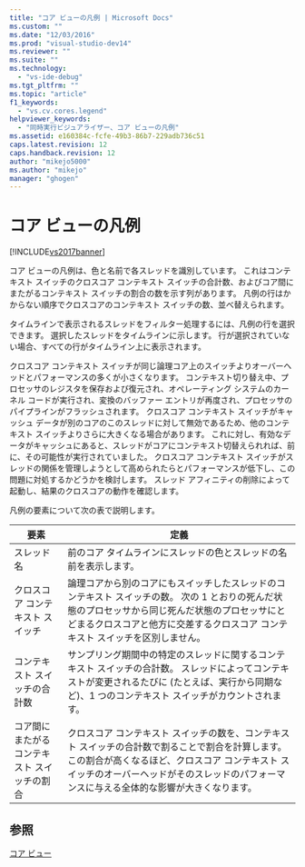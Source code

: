 ```yaml
---
title: "コア ビューの凡例 | Microsoft Docs"
ms.custom: ""
ms.date: "12/03/2016"
ms.prod: "visual-studio-dev14"
ms.reviewer: ""
ms.suite: ""
ms.technology: 
  - "vs-ide-debug"
ms.tgt_pltfrm: ""
ms.topic: "article"
f1_keywords: 
  - "vs.cv.cores.legend"
helpviewer_keywords: 
  - "同時実行ビジュアライザー、コア ビューの凡例"
ms.assetid: e160384c-fcfe-49b3-86b7-229adb736c51
caps.latest.revision: 12
caps.handback.revision: 12
author: "mikejo5000"
ms.author: "mikejo"
manager: "ghogen"
---
```

# コア ビューの凡例
[!INCLUDE[vs2017banner](../code-quality/includes/vs2017banner.md)]

コア ビューの凡例は、色と名前で各スレッドを識別しています。  これはコンテキスト スイッチのクロスコア コンテキスト スイッチの合計数、およびコア間にまたがるコンテキスト スイッチの割合の数を示す列があります。  凡例の行はかからない順序でクロスコアのコンテキスト スイッチの数、並べ替えられます。  
  
 タイムラインで表示されるスレッドをフィルター処理するには、凡例の行を選択できます。  選択したスレッドをタイムラインに示します。  行が選択されていない場合、すべての行がタイムライン上に表示されます。  
  
 クロスコア コンテキスト スイッチが同じ論理コア上のスイッチよりオーバーヘッドとパフォーマンスの多くが小さくなります。  コンテキスト切り替え中、プロセッサのレジスタを保存および復元され、オペレーティング システムのカーネル コードが実行され、変換のバッファー エントリが再度され、プロセッサのパイプラインがフラッシュされます。  クロスコア コンテキスト スイッチがキャッシュ データが別のコアのこのスレッドに対して無効であるため、他のコンテキスト スイッチよりさらに大きくなる場合があります。  これに対し、有効なデータがキャッシュにあると、スレッドがコアにコンテキスト切替えられれば、前に、その可能性が実行されていました。  クロスコア コンテキスト スイッチがスレッドの関係を管理しようとして高められたらとパフォーマンスが低下し、この問題に対処するかどうかを検討します。  スレッド アフィニティの削除によって起動し、結果のクロスコアの動作を確認します。  
  
 凡例の要素について次の表で説明します。  
  
|要素|定義|  
|--------|--------|  
|スレッド名|前のコア タイムラインにスレッドの色とスレッドの名前を表示します。|  
|クロスコア コンテキスト スイッチ|論理コアから別のコアにもスイッチしたスレッドのコンテキスト スイッチの数。  次の 1 とおりの死んだ状態のプロセッサから同じ死んだ状態のプロセッサにとどまるクロスコアと他方に交差するクロスコア コンテキスト スイッチを区別しません。|  
|コンテキスト スイッチの合計数|サンプリング期間中の特定のスレッドに関するコンテキスト スイッチの合計数。  スレッドによってコンテキストが変更されるたびに \(たとえば、実行から同期など\)、1 つのコンテキスト スイッチがカウントされます。|  
|コア間にまたがるコンテキスト スイッチの割合|クロスコア コンテキスト スイッチの数を、コンテキスト スイッチの合計数で割ることで割合を計算します。  この割合が高くなるほど、クロスコア コンテキスト スイッチのオーバーヘッドがそのスレッドのパフォーマンスに与える全体的な影響が大きくなります。|  
  
## 参照  
 [コア ビュー](../profiling/cores-view.md)